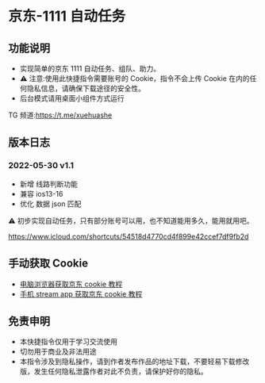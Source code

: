 # 京东-1111 自动任务

## 功能说明

- 实现简单的京东 1111 自动任务、组队、助力。
- ⚠️ 注意:使用此快捷指令需要账号的 Cookie，指令不会上传 Cookie 在内的任何隐私信息，请确保下载途径的安全性。
- 后台模式请用桌面小组件方式运行

TG 频道:https://t.me/xuehuashe

## 版本日志

### 2022-05-30 v1.1

- 新增 线路判断功能
- 兼容 ios13-16
- 优化 数据 json 匹配

⚠️ 初步实现自动任务，只有部分账号可以用，也不知道能用多久，能用就用吧。

https://www.icloud.com/shortcuts/54518d4770cd4f899e42ccef7df9fb2d

## 手动获取 Cookie

- [电脑浏览器获取京东 cookie 教程](https://github.com/leecobaby/shortcuts/blob/master/DOC/GetJdCookie1.md)
- [手机 stream app 获取京东 cookie 教程](https://github.com/leecobaby/shortcuts/blob/master/DOC/GetJdCookie2.md)

## 免责申明

- 本快捷指令仅用于学习交流使用
- 切勿用于商业及非法用途
- 本指令涉及到隐私操作，请到作者发布作品的地址下载，不要轻易下载修改版，发生任何隐私泄露作者对此不负责，请保护好你的隐私。

